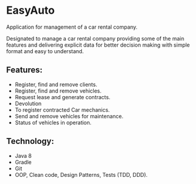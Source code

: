 # EasyAuto
Application for management of a car rental company.

Designated to manage a car rental company providing some of the main features and delivering explicit data for better decision making with simple format and easy to understand.

## Features:
- Register, find and remove clients.
- Register, find and remove vehicles.
- Request lease and generate contracts.
- Devolution
- To register contracted Car mechanics.
- Send and remove vehicles for maintenance.
- Status of vehicles in operation.

## Technology:
- Java 8
- Gradle
- Git
- OOP, Clean code, Design Patterns, Tests (TDD, DDD).
